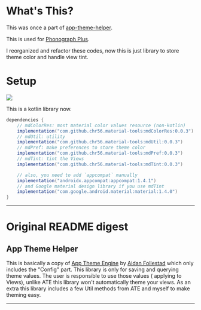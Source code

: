 # What's This?

This was once a part of [app-theme-helper](https://github.com/kabouzeid/app-theme-helper).

This is used for [Phonograph Plus](https://github.com/chr56/Phonograph_Plus).

I reorganized and refactor these codes, now this is just library to store theme color and handle
view tint.

# Setup

[![](https://jitpack.io/v/chr56/material-tools.svg)](https://jitpack.io/#chr56/material-tools)

This is a kotlin library now.

```groovy
dependencies {
    // mdColorRes: most material color values resource (non-kotlin)
    implementation("com.github.chr56.material-tools:mdColorRes:0.0.3")
    // mdUtil: utility
    implementation("com.github.chr56.material-tools:mdUtil:0.0.3")
    // mdPref: make preferences to store theme color
    implementation("com.github.chr56.material-tools:mdPref:0.0.3")
    // mdTint: tint the Views
    implementation("com.github.chr56.material-tools:mdTint:0.0.3")

    // also, you need to add `appcompat` manually
    implementation("androidx.appcompat:appcompat:1.4.1")
    // and Google material design library if you use mdTint
    implementation("com.google.android.material:material:1.4.0")
}
```

---

# Original README digest

## App Theme Helper

This is basically a copy of [App Theme Engine](https://github.com/afollestad/app-theme-engine)
by [Aidan Follestad](https://github.com/afollestad) which only includes the "Config" part. This
library is only for saving and querying theme values. The user is responsible to use those values (
applying to Views), unlike ATE this library won't automatically theme your views. As an extra this
library includes a few Util methods from ATE and myself to make theming easy.

---